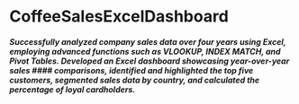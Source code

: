 # CoffeeSalesExcelDashboard
##### Successfully analyzed company sales data over four years using Excel, employing advanced functions such as VLOOKUP, INDEX MATCH, and Pivot Tables. Developed an Excel dashboard showcasing year-over-year sales #### comparisons, identified and highlighted the top five customers, segmented sales data by country, and calculated the percentage of loyal cardholders.

